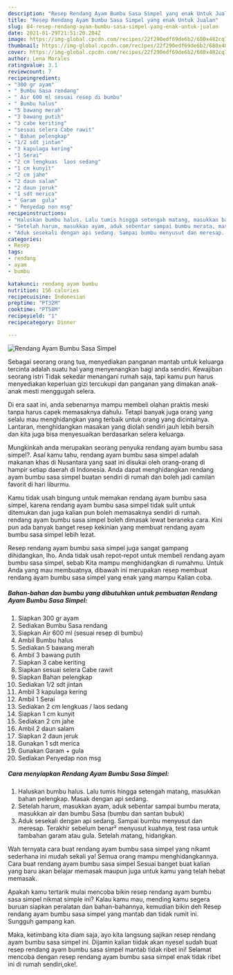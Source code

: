 ```yaml
---
description: "Resep Rendang Ayam Bumbu Sasa Simpel yang enak Untuk Jualan"
title: "Resep Rendang Ayam Bumbu Sasa Simpel yang enak Untuk Jualan"
slug: 84-resep-rendang-ayam-bumbu-sasa-simpel-yang-enak-untuk-jualan
date: 2021-01-29T21:51:20.204Z
image: https://img-global.cpcdn.com/recipes/22f290edf69de6b2/680x482cq70/rendang-ayam-bumbu-sasa-simpel-foto-resep-utama.jpg
thumbnail: https://img-global.cpcdn.com/recipes/22f290edf69de6b2/680x482cq70/rendang-ayam-bumbu-sasa-simpel-foto-resep-utama.jpg
cover: https://img-global.cpcdn.com/recipes/22f290edf69de6b2/680x482cq70/rendang-ayam-bumbu-sasa-simpel-foto-resep-utama.jpg
author: Lena Morales
ratingvalue: 3.1
reviewcount: 7
recipeingredient:
- "300 gr ayam"
- " Bumbu Sasa rendang"
- " Air 600 ml sesuai resep di bumbu"
- " Bumbu halus"
- "5 bawang merah"
- "3 bawang putih"
- "3 cabe keriting"
- "sesuai selera Cabe rawit"
- " Bahan pelengkap"
- "1/2 sdt jintan"
- "3 kapulaga kering"
- "1 Serai"
- "2 cm lengkuas  laos sedang"
- "1 cm kunyit"
- "2 cm jahe"
- "2 daun salam"
- "2 daun jeruk"
- "1 sdt merica"
- " Garam  gula"
- " Penyedap non msg"
recipeinstructions:
- "Haluskan bumbu halus. Lalu tumis hingga setengah matang, masukkan bahan pelengkap. Masak dengan api sedang."
- "Setelah harum, masukkan ayam, aduk sebentar sampai bumbu merata, masukkan air dan bumbu Sasa (bumbu dan santan bubuk)"
- "Aduk sesekali dengan api sedang. Sampai bumbu menyusut dan meresap. Terakhir sebelum benar² menyusut kuahnya, test rasa untuk tambahan garam atau gula. Setelah matang, hidangkan."
categories:
- Resep
tags:
- rendang
- ayam
- bumbu

katakunci: rendang ayam bumbu 
nutrition: 156 calories
recipecuisine: Indonesian
preptime: "PT32M"
cooktime: "PT58M"
recipeyield: "1"
recipecategory: Dinner

---
```



![Rendang Ayam Bumbu Sasa Simpel](https://img-global.cpcdn.com/recipes/22f290edf69de6b2/680x482cq70/rendang-ayam-bumbu-sasa-simpel-foto-resep-utama.jpg)

Sebagai seorang orang tua, menyediakan panganan mantab untuk keluarga tercinta adalah suatu hal yang menyenangkan bagi anda sendiri. Kewajiban seorang istri Tidak sekedar menangani rumah saja, tapi kamu pun harus menyediakan keperluan gizi tercukupi dan panganan yang dimakan anak-anak mesti menggugah selera.

Di era  saat ini, anda sebenarnya mampu membeli olahan praktis meski tanpa harus capek memasaknya dahulu. Tetapi banyak juga orang yang selalu mau menghidangkan yang terbaik untuk orang yang dicintainya. Lantaran, menghidangkan masakan yang diolah sendiri jauh lebih bersih dan kita juga bisa menyesuaikan berdasarkan selera keluarga. 



Mungkinkah anda merupakan seorang penyuka rendang ayam bumbu sasa simpel?. Asal kamu tahu, rendang ayam bumbu sasa simpel adalah makanan khas di Nusantara yang saat ini disukai oleh orang-orang di hampir setiap daerah di Indonesia. Anda dapat menghidangkan rendang ayam bumbu sasa simpel buatan sendiri di rumah dan boleh jadi camilan favorit di hari liburmu.

Kamu tidak usah bingung untuk memakan rendang ayam bumbu sasa simpel, karena rendang ayam bumbu sasa simpel tidak sulit untuk ditemukan dan juga kalian pun boleh memasaknya sendiri di rumah. rendang ayam bumbu sasa simpel boleh dimasak lewat beraneka cara. Kini pun ada banyak banget resep kekinian yang membuat rendang ayam bumbu sasa simpel lebih lezat.

Resep rendang ayam bumbu sasa simpel juga sangat gampang dihidangkan, lho. Anda tidak usah repot-repot untuk membeli rendang ayam bumbu sasa simpel, sebab Kita mampu menghidangkan di rumahmu. Untuk Anda yang mau membuatnya, dibawah ini merupakan resep membuat rendang ayam bumbu sasa simpel yang enak yang mampu Kalian coba.

<!--inarticleads1-->

##### Bahan-bahan dan bumbu yang dibutuhkan untuk pembuatan Rendang Ayam Bumbu Sasa Simpel:

1. Siapkan 300 gr ayam
1. Sediakan  Bumbu Sasa rendang
1. Siapkan  Air 600 ml (sesuai resep di bumbu)
1. Ambil  Bumbu halus
1. Sediakan 5 bawang merah
1. Ambil 3 bawang putih
1. Siapkan 3 cabe keriting
1. Siapkan sesuai selera Cabe rawit
1. Siapkan  Bahan pelengkap
1. Sediakan 1/2 sdt jintan
1. Ambil 3 kapulaga kering
1. Ambil 1 Serai
1. Sediakan 2 cm lengkuas / laos sedang
1. Siapkan 1 cm kunyit
1. Sediakan 2 cm jahe
1. Ambil 2 daun salam
1. Siapkan 2 daun jeruk
1. Gunakan 1 sdt merica
1. Gunakan  Garam + gula
1. Sediakan  Penyedap non msg




<!--inarticleads2-->

##### Cara menyiapkan Rendang Ayam Bumbu Sasa Simpel:

1. Haluskan bumbu halus. Lalu tumis hingga setengah matang, masukkan bahan pelengkap. Masak dengan api sedang.
1. Setelah harum, masukkan ayam, aduk sebentar sampai bumbu merata, masukkan air dan bumbu Sasa (bumbu dan santan bubuk)
1. Aduk sesekali dengan api sedang. Sampai bumbu menyusut dan meresap. Terakhir sebelum benar² menyusut kuahnya, test rasa untuk tambahan garam atau gula. Setelah matang, hidangkan.




Wah ternyata cara buat rendang ayam bumbu sasa simpel yang nikamt sederhana ini mudah sekali ya! Semua orang mampu menghidangkannya. Cara buat rendang ayam bumbu sasa simpel Sesuai banget buat kalian yang baru akan belajar memasak maupun juga untuk kamu yang telah hebat memasak.

Apakah kamu tertarik mulai mencoba bikin resep rendang ayam bumbu sasa simpel nikmat simple ini? Kalau kamu mau, mending kamu segera buruan siapkan peralatan dan bahan-bahannya, kemudian bikin deh Resep rendang ayam bumbu sasa simpel yang mantab dan tidak rumit ini. Sungguh gampang kan. 

Maka, ketimbang kita diam saja, ayo kita langsung sajikan resep rendang ayam bumbu sasa simpel ini. Dijamin kalian tiidak akan nyesel sudah buat resep rendang ayam bumbu sasa simpel mantab tidak ribet ini! Selamat mencoba dengan resep rendang ayam bumbu sasa simpel enak tidak ribet ini di rumah sendiri,oke!.


